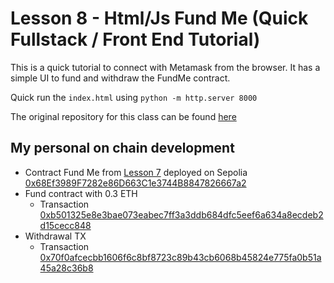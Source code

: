 # Lesson 8 - Html/Js Fund Me (Quick Fullstack / Front End Tutorial)

This is a quick tutorial to connect with Metamask from the browser. It has a simple UI to fund and withdraw the FundMe contract.

Quick run the `index.html` using `python -m http.server 8000`

The original repository for this class can be found [here](https://github.com/Cyfrin/html-fund-me-f23)

## My personal on chain development

- Contract Fund Me from [Lesson 7](../lesson-7/README.md) deployed on Sepolia
[0x68Ef3989F7282e86D663C1e3744B8847826667a2](https://sepolia.etherscan.io/address/0x68Ef3989F7282e86D663C1e3744B8847826667a2)
- Fund contract with 0.3 ETH
    - Transaction [0xb501325e8e3bae073eabec7ff3a3ddb684dfc5eef6a634a8ecdeb2d15cecc848](https://sepolia.etherscan.io/tx/0xb501325e8e3bae073eabec7ff3a3ddb684dfc5eef6a634a8ecdeb2d15cecc848)
- Withdrawal TX
    - Transaction [0x70f0afcecbb1606f6c8bf8723c89b43cb6068b45824e775fa0b51a45a28c36b8](https://sepolia.etherscan.io/tx/0x70f0afcecbb1606f6c8bf8723c89b43cb6068b45824e775fa0b51a45a28c36b8)
